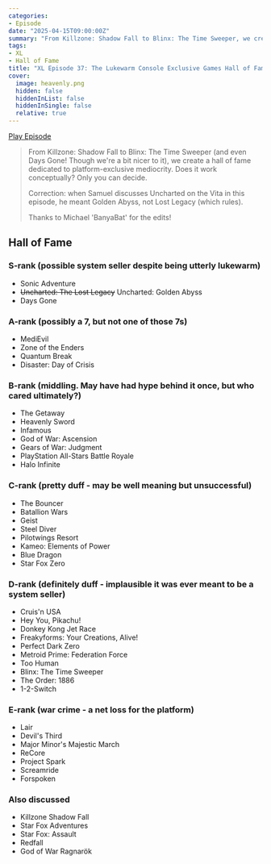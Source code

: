 ```yaml
---
categories:
- Episode
date: "2025-04-15T09:00:00Z"
summary: "From Killzone: Shadow Fall to Blinx: The Time Sweeper, we create a hall of fame dedicated to platform-exclusive mediocrity."
tags:
- XL
- Hall of Fame
title: "XL Episode 37: The Lukewarm Console Exclusive Games Hall of Fame"
cover: 
  image: heavenly.png
  hidden: false
  hiddenInList: false
  hiddenInSingle: false
  relative: true
---
```


[Play Episode](https://www.patreon.com/posts/xl-episode-37-of-126670949)
> From Killzone: Shadow Fall to Blinx: The Time Sweeper (and even Days Gone! Though we're a bit nicer to it), we create a hall of fame dedicated to platform-exclusive mediocrity. Does it work conceptually? Only you can decide.
>
> Correction: when Samuel discusses Uncharted on the Vita in this episode, he meant Golden Abyss, not Lost Legacy (which rules).
>
> Thanks to Michael 'BanyaBat' for the edits!

## Hall of Fame

### S-rank (possible system seller despite being utterly lukewarm)
- Sonic Adventure
- ~~Uncharted: The Lost Legacy~~ Uncharted: Golden Abyss
- Days Gone

### A-rank (possibly a 7, but not one of those 7s)
- MediEvil
- Zone of the Enders
- Quantum Break
- Disaster: Day of Crisis

### B-rank (middling. May have had hype behind it once, but who cared ultimately?)
- The Getaway
- Heavenly Sword
- Infamous
- God of War: Ascension
- Gears of War: Judgment
- PlayStation All-Stars Battle Royale
- Halo Infinite

### C-rank (pretty duff - may be well meaning but unsuccessful)
- The Bouncer
- Batallion Wars
- Geist
- Steel Diver
- Pilotwings Resort
- Kameo: Elements of Power
- Blue Dragon
- Star Fox Zero

### D-rank (definitely duff - implausible it was ever meant to be a system seller)
- Cruis'n USA
- Hey You, Pikachu!
- Donkey Kong Jet Race
- Freakyforms: Your Creations, Alive!
- Perfect Dark Zero
- Metroid Prime: Federation Force
- Too Human
- Blinx: The Time Sweeper 
- The Order: 1886
- 1-2-Switch

### E-rank (war crime - a net loss for the platform)
- Lair
- Devil's Third
- Major Minor's Majestic March
- ReCore
- Project Spark
- Screamride
- Forspoken

### Also discussed
- Killzone Shadow Fall
- Star Fox Adventures
- Star Fox: Assault
- Redfall
- God of War Ragnarök